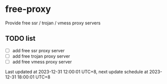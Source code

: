 
# free-proxy
Provide free ssr / trojan / vmess proxy servers


## TODO list
- [ ] add free ssr proxy server
- [ ] add free trojan proxy server
- [ ] add free vmess proxy server

Last updated at 2023-12-31 12:00:01 UTC+8, next update schedule at 2023-12-31 18:00:01 UTC+8

